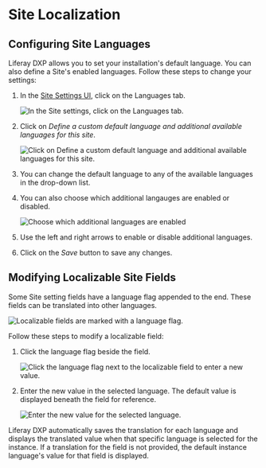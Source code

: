 # Site Localization

## Configuring Site Languages
Liferay DXP allows you to set your installation's default language. You can also define a Site's enabled languages. Follow these steps to change your settings:

1. In the [Site Settings UI](../site-settings-ui-reference.md), click on the Languages tab.

    ![In the Site settings, click on the Languages tab.](images/01.png)

1. Click on *Define a custom default language and additional available languages for this site*.

    ![Click on Define a custom default language and additional available languages for this site.](images/02.png)

1. You can change the default language to any of the available languages in the drop-down list.

1. You can also choose which additional langauges are enabled or disabled.

    ![Choose which additional languages are enabled](images/03.png)

1. Use the left and right arrows to enable or disable additional languages.

1. Click on the *Save* button to save any changes.

## Modifying Localizable Site Fields

Some Site setting fields have a language flag appended to the end. These fields can be translated into other languages.

![Localizable fields are marked with a language flag.](images/04.png)

Follow these steps to modify a localizable field:

1. Click the language flag beside the field.

    ![Click the language flag next to the localizable field to enter a new value.](images/05.png)

1. Enter the new value in the selected language. The default value is displayed beneath the field for reference.

    ![Enter the new value for the selected language.](images/06.png)

Liferay DXP automatically saves the translation for each language and displays the translated value when that specific language is selected for the instance. If a translation for the field is not provided, the default instance language's value for that field is displayed.
